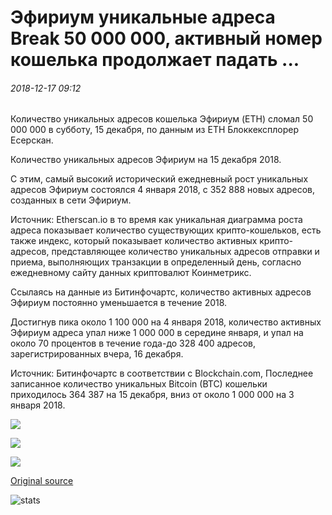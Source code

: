 # Эфириум уникальные адреса Break 50 000 000, активный номер кошелька продолжает падать ...

###### 2018-12-17 09:12

Количество уникальных адресов кошелька Эфириум (ETH) сломал 50 000 000 в субботу, 15 декабря, по данным из ETH Блоккексплорер Есерскан.

Количество уникальных адресов Эфириум на 15 декабря 2018.

С этим, самый высокий исторический ежедневный рост уникальных адресов Эфириум состоялся 4 января 2018, с 352 888 новых адресов, созданных в сети Эфириум.

Источник: Etherscan.io в то время как уникальная диаграмма роста адреса показывает количество существующих крипто-кошельков, есть также индекс, который показывает количество активных крипто-адресов, представляющее количество уникальных адресов отправки и приема, выполняющих транзакции в определенный день, согласно ежедневному сайту данных криптовалют Коинметрикс.

Ссылаясь на данные из Битинфочартс, количество активных адресов Эфириум постоянно уменьшается в течение 2018.

Достигнув пика около 1 100 000 на 4 января 2018, количество активных Эфириум адреса упал ниже 1 000 000 в середине января, и упал на около 70 процентов в течение года-до 328 400 адресов, зарегистрированных вчера, 16 декабря.

Источник: Битинфочартс в соответствии с Blockchain.com, Последнее записанное количество уникальных Bitcoin (BTC) кошельки приходилось 364 387 на 15 декабря, вниз от около 1 000 000 на 3 января 2018.

![](https://s3.cointelegraph.com/storage/uploads/view/ed3f102946f1a0c0f2d5b5ea84c64704.png)

![](https://s3.cointelegraph.com/storage/uploads/view/49f57e1fa27471611c82667052e772f9.png)

![](https://s3.cointelegraph.com/storage/uploads/view/2d78437a2b9c61293ced093206b42174.png)

[Original source](https://cointelegraph.com/news/ethereum-unique-addresses-break-50-million-active-wallet-number-keeps-dropping)

![stats](https://c.statcounter.com/11760860/0/a89fa40b/1/ "stats")